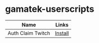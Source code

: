 # gamatek-userscripts

| Name              | Links                                                                                                                     |
| ----------------- | :-----------------------------------------------------------------------------------------------------------------------: |
| Auth Claim Twitch | [Install](https://github.com/Gamatek/gamatek-userscripts/raw/refs/heads/main/auto-claim-twitch/auto-claim-twitch.user.js) |